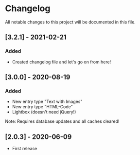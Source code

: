 # Changelog
All notable changes to this project will be documented in this file.

## [3.2.1] - 2021-02-21

### Added
- Created changelog file and let's go on from here!

## [3.0.0] - 2020-08-19

### Added
- New entry type "Text with Images"
- New entry type "HTML-Code"
- Lightbox (doesn't need jQuery!)

Note: Requires database updates and all caches cleared!

## [2.0.3] - 2020-06-09
- First release

